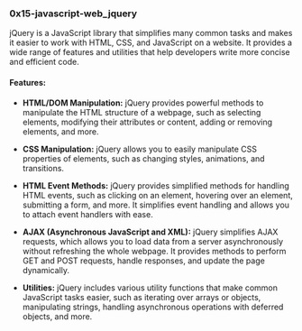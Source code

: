 ### 0x15-javascript-web_jquery  
jQuery is a JavaScript library that simplifies many common tasks and makes it 
easier to work with HTML, CSS, and JavaScript on a website. It provides a wide
range of features and utilities that help developers write more concise and 
efficient code.

#### Features:  

* **HTML/DOM Manipulation:** jQuery provides powerful methods to manipulate the 
HTML structure of a webpage, such as selecting elements, modifying their attributes 
or content, adding or removing elements, and more.

* **CSS Manipulation:** jQuery allows you to easily manipulate CSS properties of elements, 
such as changing styles, animations, and transitions.

* **HTML Event Methods:** jQuery provides simplified methods for handling HTML events, 
such as clicking on an element, hovering over an element, submitting a form, and more. 
It simplifies event handling and allows you to attach event handlers with ease.

* **AJAX (Asynchronous JavaScript and XML):** jQuery simplifies AJAX requests, which allows 
you to load data from a server asynchronously without refreshing the whole webpage. 
It provides methods to perform GET and POST requests, handle responses, and update the page dynamically.

* **Utilities:** jQuery includes various utility functions that make common JavaScript tasks easier, 
such as iterating over arrays or objects, manipulating strings, handling asynchronous operations with 
deferred objects, and more.